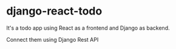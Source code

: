 # django-react-todo

It's a todo app using React as a frontend and Django as backend.

Connect them using Django Rest API
